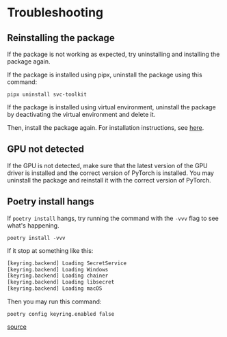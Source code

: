 # Troubleshooting

## Reinstalling the package

If the package is not working as expected, try uninstalling and installing the package
again.

If the package is installed using pipx, uninstall the package using this command:

```
pipx uninstall svc-toolkit
```

If the package is installed using virtual environment, uninstall the package by 
deactivating the virtual environment and delete it.

Then, install the package again. For installation instructions, see [here](./installation.md).

## GPU not detected

If the GPU is not detected, make sure that the latest version of the GPU driver
is installed and the correct version of PyTorch is installed. You may uninstall
the package and reinstall it with the correct version of PyTorch.

## Poetry install hangs

If `poetry install` hangs, try running the command with the `-vvv` flag to see what's happening.

```
poetry install -vvv
```

If it stop at something like this:

```bash
[keyring.backend] Loading SecretService
[keyring.backend] Loading Windows
[keyring.backend] Loading chainer
[keyring.backend] Loading libsecret
[keyring.backend] Loading macOS
```

Then you may run this command:

```
poetry config keyring.enabled false
```

[source](https://github.com/python-poetry/poetry/issues/8623)